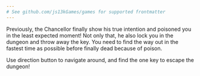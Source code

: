 ```yaml
---
# See github.com/js13kGames/games for supported frontmatter
---
```

Previously, the Chancellor finally show his true intention and poisoned you in the least expected moment! Not only that, he also lock you in the dungeon and throw away the key. You need to find the way out in the fastest time as possible before finally dead because of poison.

Use direction button to navigate around, and find the one key to escape the dungeon!